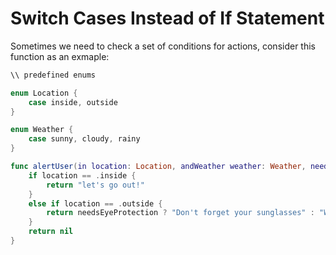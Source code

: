 # Switch Cases Instead of If Statement

Sometimes we need to check a set of conditions for actions, consider this function as an exmaple:

```swift
\\ predefined enums

enum Location {
    case inside, outside
}

enum Weather {
    case sunny, cloudy, rainy
}

func alertUser(in location: Location, andWeather weather: Weather, needsEyeProtection: Bool) -> String? {
    if location == .inside {
        return "let's go out!"
    }
    else if location == .outside {
        return needsEyeProtection ? "Don't forget your sunglasses" : "What a beautiful day :)"
    }
    return nil
}
```
